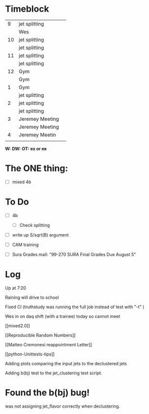 # Timeblock

|     |                 |     |
| --- | --------------- | --- |
| 9   | jet splitting   |     |
|     | Wes             |     |
| 10  | jet splitting   |     |
|     | jet splitting   |     |
| 11  | jet splitting   |     |
|     | jet splitting   |     |
| 12  | Gym             |     |
|     | Gym             |     |
| 1   | Gym             |     |
|     | jet splitting   |     |
| 2   | jet splitting   |     |
|     | jet splitting   |     |
| 3   | Jeremey Meeting |     |
|     | Jeremey Meeting |     |
| 4   | Jeremey Meetin  |     |
|     |                 |     |

**W:**
**DW:**
**OT:**
**ex or ~~ex~~**

# The ONE thing: 
- [ ] mixed 4b


# To Do
- [ ]  4b
	 - [ ] Check splitting
- [ ] write up S/sqrt(B) argument
- [ ] CAM training
- [ ] Sura Grades mail: "99-270 SURA Final Grades Due August 5"


# Log

Up at 7:20

Raining will drive to school

Fixed CI (truthstudy was running the full job instead of test with "-t" )

Wes in on daq shift (with a trainee) today so cannot meet

[[mixed2.0]]

[[Reproducible Random Numbers]]

[[Matteo Cremonesi reappointment Letter]]

[[python-Unittests-tips]]

Adding plots comparing the input jets to the declustered jets

Adding b(bj) test to the jet_clustering test script.

# Found the b(bj) bug!  
was not assigning jet_flavor correctly when declustering.

